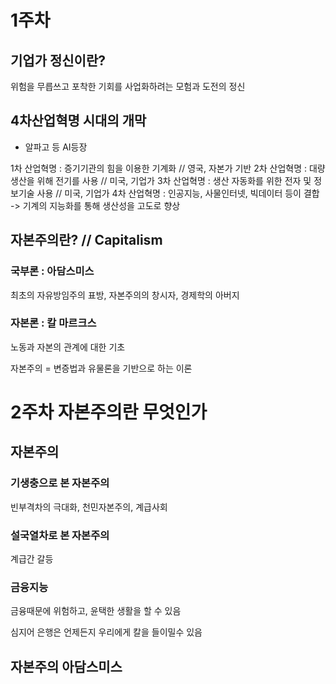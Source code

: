 # 1주차
## 기업가 정신이란?
위험을 무릅쓰고 포착한 기회를 사업화하려는 모험과 도전의 정신

## 4차산업혁명 시대의 개막
- 알파고 등 AI등장

1차 산업혁명 : 증기기관의 힘을 이용한 기계화  // 영국, 자본가 기반
2차 산업혁명 : 대량 생산을 위해 전기를 사용 // 미국, 기업가
3차 산업혁명 : 생산 자동화를 위한 전자 및 정보기술 사용 // 미국, 기업가
4차 산업혁명 : 인공지능, 사물인터넷, 빅데이터 등이 결합 -> 기계의 지능화를 통해 생산성을 고도로 향상

## 자본주의란? // Capitalism
### 국부론 : 아담스미스
최초의 자유방임주의 표방, 자본주의의 창시자, 경제학의 아버지

### 자본론 : 칼 마르크스
노동과 자본의 관계에 대한 기초

자본주의 = 변증법과 유물론을 기반으로 하는 이론

# 2주차 자본주의란 무엇인가
## 자본주의
### 기생충으로 본 자본주의
빈부격차의 극대화, 천민자본주의, 계급사회

### 설국열차로 본 자본주의
계급간 갈등

### 금융지능
금융때문에 위험하고, 윤택한 생활을 할 수 있음 

심지어 은행은 언제든지 우리에게 칼을 들이밀수 있음


## 자본주의 아담스미스